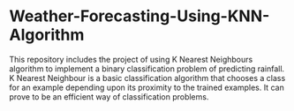 # Weather-Forecasting-Using-KNN-Algorithm
This repository includes the project of using K Nearest Neighbours algorithm to implement a binary classification problem of predicting rainfall. K Nearest Neighbour is a basic classification algorithm that chooses a class for an example depending upon its proximity to the trained examples. It can prove to be an efficient way of classification problems.
